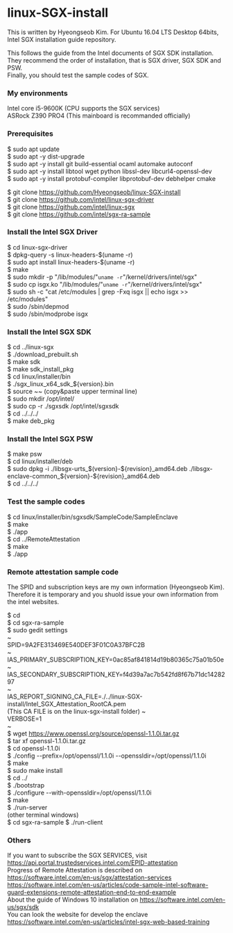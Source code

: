 # linux-SGX-install
This is written by Hyeongseob Kim.
For Ubuntu 16.04 LTS Desktop 64bits, Intel SGX installation guide repository.  

This follows the guide from the Intel documents of SGX SDK installation.  
They recommend the order of installation, that is SGX driver, SGX SDK and PSW.  
Finally, you should test the sample codes of SGX.  

### My environments
Intel core i5-9600K (CPU supports the SGX services)  
ASRock Z390 PRO4 (This mainboard is recommanded officially)  

### Prerequisites
$ sudo apt update  
$ sudo apt -y dist-upgrade  
$ sudo apt -y install git build-essential ocaml automake autoconf  
$ sudo apt -y install libtool wget python libssl-dev libcurl4-openssl-dev  
$ sudo apt -y install protobuf-compiler libprotobuf-dev debhelper cmake  

$ git clone https://github.com/Hyeongseob/linux-SGX-install  
$ git clone https://github.com/intel/linux-sgx-driver  
$ git clone https://github.com/intel/linux-sgx  
$ git clone https://github.com/intel/sgx-ra-sample  

### Install the Intel SGX Driver
$ cd linux-sgx-driver  
$ dpkg-query -s linux-headers-$(uname -r)  
$ sudo apt install linux-headers-$(uname -r)  
$ make  
$ sudo mkdir -p "/lib/modules/"`uname -r`"/kernel/drivers/intel/sgx"  
$ sudo cp isgx.ko "/lib/modules/"`uname -r`"/kernel/drivers/intel/sgx"  
$ sudo sh -c "cat /etc/modules | grep -Fxq isgx || echo isgx >> /etc/modules"  
$ sudo /sbin/depmod  
$ sudo /sbin/modprobe isgx  

### Install the Intel SGX SDK
$ cd ../linux-sgx  
$ ./download_prebuilt.sh  
$ make sdk  
$ make sdk_install_pkg  
$ cd linux/installer/bin  
$ ./sgx_linux_x64_sdk_${version}.bin  
$ source ~~ (copy&paste upper terminal line)  
$ sudo mkdir /opt/intel/  
$ sudo cp -r ./sgxsdk /opt/intel/sgxsdk  
$ cd ../../../  
$ make deb_pkg  

### Install the Intel SGX PSW
$ make psw  
$ cd linux/installer/deb  
$ sudo dpkg -i ./libsgx-urts_$(version}-${revision}_amd64.deb ./libsgx-enclave-common_${version}-${revision}_amd64.deb  
$ cd ../../../  

### Test the sample codes
$ cd linux/installer/bin/sgxsdk/SampleCode/SampleEnclave  
$ make  
$ ./app  
$ cd ../RemoteAttestation  
$ make  
$ ./app  

### Remote attestation sample code
The SPID and subscription keys are my own information (Hyeongseob Kim).
Therefore it is temporary and you shuold issue your own information from the intel websites.

$ cd  
$ cd sgx-ra-sample  
$ sudo gedit settings  
~  
SPID=9A2FE313469E540DEF3F01C0A37BFC2B  
~  
IAS_PRIMARY_SUBSCRIPTION_KEY=0ac85af841814d19b80365c75a01b50e  
~  
IAS_SECONDARY_SUBSCRIPTION_KEY=f4d39a7ac7b542fd8f67b71dc1428297  
~  
IAS_REPORT_SIGNING_CA_FILE=./../linux-SGX-install/Intel_SGX_Attestation_RootCA.pem  
(This CA FILE is on the linux-sgx-install folder)
~  
VERBOSE=1  
~  
$ wget https://www.openssl.org/source/openssl-1.1.0i.tar.gz  
$ tar xf openssl-1.1.0i.tar.gz  
$ cd openssl-1.1.0i  
$ ./config --prefix=/opt/openssl/1.1.0i --openssldir=/opt/openssl/1.1.0i  
$ make  
$ sudo make install  
$ cd ../  
$ ./bootstrap  
$ ./configure --with-openssldir=/opt/openssl/1.1.0i  
$ make  
$ ./run-server  
(other terminal windows)  
$ cd sgx-ra-sample
$ ./run-client  

### Others
If you want to subscribe the SGX SERVICES, visit https://api.portal.trustedservices.intel.com/EPID-attestation  
Progress of Remote Attestation is described on https://software.intel.com/en-us/sgx/attestation-services  
https://software.intel.com/en-us/articles/code-sample-intel-software-guard-extensions-remote-attestation-end-to-end-example  
About the guide of Windows 10 installation on https://software.intel.com/en-us/sgx/sdk  
You can look the website for develop the enclave https://software.intel.com/en-us/articles/intel-sgx-web-based-training  
